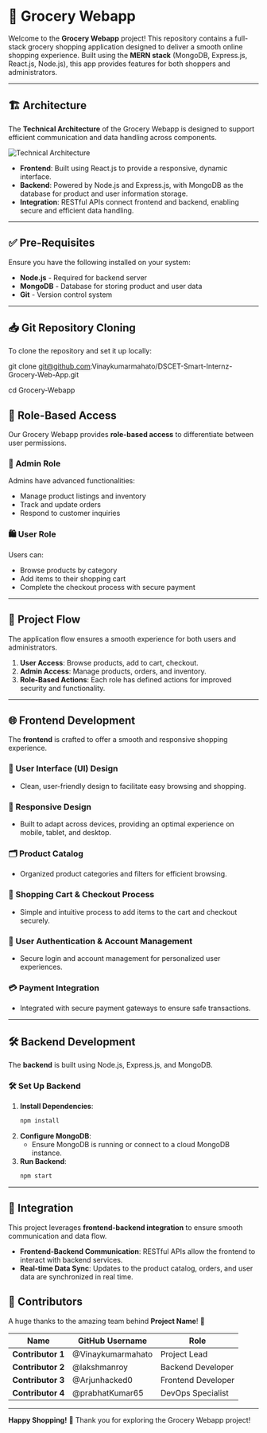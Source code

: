 # 🛒 Grocery Webapp

Welcome to the **Grocery Webapp** project! This repository contains a full-stack grocery shopping application designed to deliver a smooth online shopping experience. Built using the **MERN stack** (MongoDB, Express.js, React.js, Node.js), this app provides features for both shoppers and administrators.

---

## 🏗️ Architecture

The **Technical Architecture** of the Grocery Webapp is designed to support efficient communication and data handling across components.

![Technical Architecture](https://github.com/Vinaykumarmahato/DSCET-Smart-Internz-Grocery-Web-App/blob/main/project%20architecture.jpg)

- **Frontend**: Built using React.js to provide a responsive, dynamic interface.
- **Backend**: Powered by Node.js and Express.js, with MongoDB as the database for product and user information storage.
- **Integration**: RESTful APIs connect frontend and backend, enabling secure and efficient data handling.

---

## ✅ Pre-Requisites
Ensure you have the following installed on your system:

- **Node.js** - Required for backend server
- **MongoDB** - Database for storing product and user data
- **Git** - Version control system

---

## 📥 Git Repository Cloning
To clone the repository and set it up locally:


git clone git@github.com:Vinaykumarmahato/DSCET-Smart-Internz-Grocery-Web-App.git

cd Grocery-Webapp


## 🔑 Role-Based Access
Our Grocery Webapp provides **role-based access** to differentiate between user permissions.

### 👤 Admin Role
Admins have advanced functionalities:
- Manage product listings and inventory
- Track and update orders
- Respond to customer inquiries

### 🛍️ User Role
Users can:
- Browse products by category
- Add items to their shopping cart
- Complete the checkout process with secure payment

---

## 🔄 Project Flow
The application flow ensures a smooth experience for both users and administrators.

1. **User Access**: Browse products, add to cart, checkout.
2. **Admin Access**: Manage products, orders, and inventory.
3. **Role-Based Actions**: Each role has defined actions for improved security and functionality.

---

## 🌐 Frontend Development
The **frontend** is crafted to offer a smooth and responsive shopping experience.

### 🎨 User Interface (UI) Design
- Clean, user-friendly design to facilitate easy browsing and shopping.

### 📱 Responsive Design
- Built to adapt across devices, providing an optimal experience on mobile, tablet, and desktop.

### 🗂️ Product Catalog
- Organized product categories and filters for efficient browsing.

### 🛒 Shopping Cart & Checkout Process
- Simple and intuitive process to add items to the cart and checkout securely.

### 🔐 User Authentication & Account Management
- Secure login and account management for personalized user experiences.

### 💳 Payment Integration
- Integrated with secure payment gateways to ensure safe transactions.

---

## 🛠️ Backend Development
The **backend** is built using Node.js, Express.js, and MongoDB.

### 🛠️ Set Up Backend
1. **Install Dependencies**:
   ```bash
   npm install
   ```
2. **Configure MongoDB**:
   - Ensure MongoDB is running or connect to a cloud MongoDB instance.
3. **Run Backend**:
   ```bash
   npm start
   ```

---

## 🔗 Integration
This project leverages **frontend-backend integration** to ensure smooth communication and data flow.

- **Frontend-Backend Communication**: RESTful APIs allow the frontend to interact with backend services.
- **Real-time Data Sync**: Updates to the product catalog, orders, and user data are synchronized in real time.


## 👥 Contributors

A huge thanks to the amazing team behind **Project Name**! 🙌

| Name           | GitHub Username         | Role                |
|----------------|-------------------------|---------------------|
| **Contributor 1** | @Vinaykumarmahato            | Project Lead |
| **Contributor 2** | @lakshmanroy            | Backend Developer |
| **Contributor 3** | @Arjunhacked0            | Frontend Developer|
| **Contributor 4** | @prabhatKumar65            | DevOps Specialist |


---

**Happy Shopping!** 🛒 Thank you for exploring the Grocery Webapp project!
```
